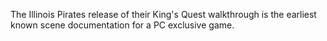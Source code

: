 The Illinois Pirates release of their King's Quest walkthrough is the earliest known scene documentation for a PC exclusive game.